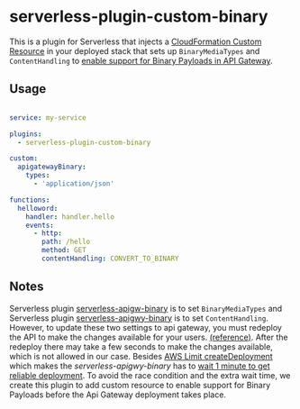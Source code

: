 # serverless-plugin-custom-binary

This is a plugin for Serverless that injects a [CloudFormation Custom Resource](http://docs.aws.amazon.com/AWSCloudFormation/latest/UserGuide/template-custom-resources.html) in your deployed stack that sets up `BinaryMediaTypes` and `ContentHandling` to [enable support for Binary Payloads in API Gateway](http://docs.aws.amazon.com/apigateway/latest/developerguide/api-gateway-payload-encodings.html).

## Usage

```yaml

service: my-service

plugins:
  - serverless-plugin-custom-binary

custom:
  apigatewayBinary:
    types:
      - 'application/json'

functions:
  helloword:
    handler: handler.hello
    events:
      - http:
        path: /hello
        method: GET
        contentHandling: CONVERT_TO_BINARY
```

## Notes
Serverless plugin [serverless-apigw-binary](https://github.com/maciejtreder/serverless-apigw-binary) is to set `BinaryMediaTypes` and Serverless plugin [serverless-apigwy-binary](https://github.com/ryanmurakami/serverless-apigwy-binary) is to set `ContentHandling`. However, to update these two settings to api gateway, you must redeploy the API to make the changes available for your users. [(reference)](http://docs.aws.amazon.com/apigateway/latest/developerguide/how-to-deploy-api.html). After the redeploy there may take a few seconds to make the changes available, which is not allowed in our case. Besides [AWS Limit createDeployment](http://docs.aws.amazon.com/apigateway/latest/developerguide/limits.html) which makes the *serverless-apigwy-binary* has to [wait 1 minute to get reliable deployment](https://github.com/ryanmurakami/serverless-apigwy-binary/blob/master/index.js#L68). To avoid the race condition and the extra wait time, we create this plugin to add custom resource to enable support for Binary Payloads before the Api Gateway deployment takes place.


